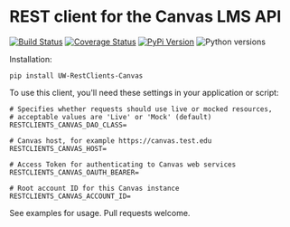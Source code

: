 # REST client for the Canvas LMS API

[![Build Status](https://github.com/uw-it-aca/uw-restclients-canvas/workflows/tests/badge.svg?branch=master)](https://github.com/uw-it-aca/uw-restclients-canvas/actions)
[![Coverage Status](https://coveralls.io/repos/uw-it-aca/uw-restclients-canvas/badge.svg?branch=master)](https://coveralls.io/r/uw-it-aca/uw-restclients-canvas?branch=master)
[![PyPi Version](https://img.shields.io/pypi/v/uw-restclients-canvas.svg)](https://pypi.python.org/pypi/uw-restclients-canvas)
![Python versions](https://img.shields.io/pypi/pyversions/uw-restclients-canvas.svg)


Installation:

    pip install UW-RestClients-Canvas

To use this client, you'll need these settings in your application or script:

    # Specifies whether requests should use live or mocked resources,
    # acceptable values are 'Live' or 'Mock' (default)
    RESTCLIENTS_CANVAS_DAO_CLASS=

    # Canvas host, for example https://canvas.test.edu
    RESTCLIENTS_CANVAS_HOST=

    # Access Token for authenticating to Canvas web services
    RESTCLIENTS_CANVAS_OAUTH_BEARER=

    # Root account ID for this Canvas instance
    RESTCLIENTS_CANVAS_ACCOUNT_ID=

See examples for usage.  Pull requests welcome.
